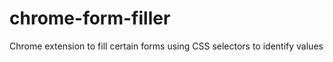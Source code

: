 chrome-form-filler
==================

Chrome extension to fill certain forms using CSS selectors to identify values
